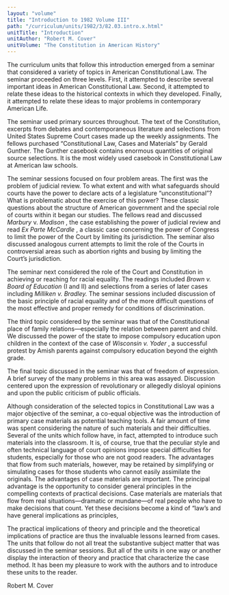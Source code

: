 ```yaml
---
layout: "volume"
title: "Introduction to 1982 Volume III"
path: "/curriculum/units/1982/3/82.03.intro.x.html"
unitTitle: "Introduction"
unitAuthor: "Robert M. Cover"
unitVolume: "The Constitution in American History"
---
```

<body>
 <p>
  The curriculum units that follow this introduction emerged from a seminar that considered a variety of topics in American Constitutional Law. The seminar proceeded on three levels. First, it attempted to describe several important ideas in American Constitutional Law. Second, it attempted to relate these ideas to the historical contexts in which they developed. Finally, it attempted to relate these ideas to major problems in contemporary American Life.
 </p>
 <p>
  The seminar used primary sources throughout. The text of the Constitution, excerpts from debates and contemporaneous literature and selections from United States Supreme Court cases made up the weekly assignments. The fellows purchased “Constitutional Law, Cases and Materials” by Gerald Gunther. The Gunther casebook contains enormous quantities of original source selections. It is the most widely used casebook in Constitutional Law at American law schools.
 </p>
 <p>
  The seminar sessions focused on four problem areas. The first was the problem of judicial review. To what extent and with what safeguards should courts have the power to declare acts of a legislature “unconstitutional”? What is problematic about the exercise of this power? These classic questions about the structure of American government and the special role of courts within it began our studies. The fellows read and discussed
  <i>
   Marbury
  </i>
  v.
  <i>
   Madison
  </i>
  , the case establishing the power of judicial review and read
  <i>
   Ex Parte McCardle
  </i>
  , a classic case concerning the power of Congress to limit the power of the Court by limiting its jurisdiction. The seminar also discussed analogous current attempts to limit the role of the Courts in controversial areas such as abortion rights and busing by limiting the Court’s jurisdiction.
 </p>
 <p>
  The seminar next considered the role of the Court and Constitution in achieving or reaching for racial equality. The readings included
  <i>
   Brown v. Board of Education
  </i>
  (I and II) and selections from a series of later cases including
  <i>
   Milliken v. Bradley.
  </i>
  The seminar sessions included discussion of the basic principle of racial equality and of the more difficult questions of the most effective and proper remedy for conditions of discrimination.
 </p>
 <p>
  The third topic considered by the seminar was that of the Constitutional place of family relations—especially the relation between parent and child. We discussed the power of the state to impose compulsory education upon children in the context of the case of
  <i>
   Wisconsin v. Yoder
  </i>
  , a successful protest by Amish parents against compulsory education beyond the eighth grade.
 </p>
 <p>
  The final topic discussed in the seminar was that of freedom of expression. A brief survey of the many problems in this area was assayed. Discussion centered upon the expression of revolutionary or allegedly disloyal opinions and upon the public criticism of public officials.
 </p>
 <p>
  Although consideration of the selected topics in Constitutional Law was a major objective of the seminar, a co-equal objective was the introduction of primary case materials as potential teaching tools. A fair amount of time was spent considering the nature of such materials and their difficulties. Several of the units which follow have, in fact, attempted to introduce such materials into the classroom. It is, of course, true that the peculiar style and often technical language of court opinions impose special difficulties for students, especially for those who are not good readers. The advantages that flow from such materials, however, may be retained by simplifying or simulating cases for those students who cannot easily assimilate the originals. The advantages of case materials are important. The principal advantage is the opportunity to consider general principles in the compelling contexts of practical decisions. Case materials are materials that flow from real situations—dramatic or mundane—of real people who have to make decisions that count. Yet these decisions become a kind of “law’s and have general implications as principles,
 </p>
 <p>
  The practical implications of theory and principle and the theoretical implications of practice are thus the invaluable lessons learned from cases. The units that follow do not all treat the substantive subject matter that was discussed in the seminar sessions. But all of the units in one way or another display the interaction of theory and practice that characterize the case method. It has been my pleasure to work with the authors and to introduce these units to the reader.
 </p>
 <p>
  Robert M. Cover
 </p>

</body>